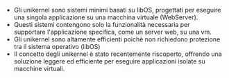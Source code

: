 - Gli unikernel sono sistemi minimi basati su libOS, progettati per eseguire una singola applicazione su una macchina virtuale (WebServer).
- Questi sistemi contengono solo la funzionalità necessaria per supportare l'applicazione specifica, come un server web, su una vm.
- Gli unikernel sono altamente efficienti poichè non richiedono protezione tra il sistema operativo (libOS)
- Il concetto degli unikernel è stato recentemente riscoperto, offrendo una soluzione leggere ed efficiente per eseguire applicazioni isolate su macchine virtuali.

